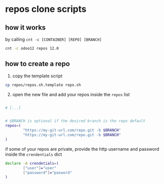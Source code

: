 # repos clone scripts

## how it works

by calling `cnt -c [CONTAINER] [REPO] [BRANCH]`

```bash
cnt -c odoo12 repos 12.0
```

## how to create a repo

1. copy the template script

```bash
cp repos/repos.sh.template repo.sh
```

2. open the new file and add your repos inside the `repos` list

```bash

# [...]


# $BRANCH is optional if the desired branch is the repo default
repos=(
        "https://my-git-url.com/repo.git -b $BRANCH"     
        "https://my-git-url.com/repo.git -b $BRANCH" 
)    
```

if some of your repos are private, provide the http username and password inside the `crendentials` dict 
```bash
declare -A crendetials=(
        ["user"]="user"
        ["password"]="pasword"
)
```
